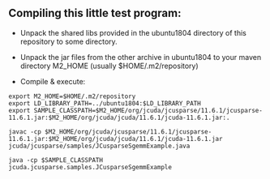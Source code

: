 ## Compiling this little test program:

* Unpack the shared libs provided in the ubuntu1804 directory of this repository to some directory.

* Unpack the jar files from the other archive in ubuntu1804 to your maven directory M2_HOME (usually $HOME/.m2/repository)

* Compile & execute:

```
export M2_HOME=$HOME/.m2/repository
export LD_LIBRARY_PATH=../ubuntu1804:$LD_LIBRARY_PATH
export SAMPLE_CLASSPATH=$M2_HOME/org/jcuda/jcusparse/11.6.1/jcusparse-11.6.1.jar:$M2_HOME/org/jcuda/jcuda/11.6.1/jcuda-11.6.1.jar:.

javac -cp $M2_HOME/org/jcuda/jcusparse/11.6.1/jcusparse-11.6.1.jar:$M2_HOME/org/jcuda/jcuda/11.6.1/jcuda-11.6.1.jar jcuda/jcusparse/samples/JCusparseSgemmExample.java

java -cp $SAMPLE_CLASSPATH jcuda.jcusparse.samples.JCusparseSgemmExample

```
